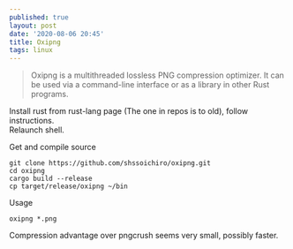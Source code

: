```yaml
---
published: true
layout: post
date: '2020-08-06 20:45'
title: Oxipng
tags: linux 
---
```

> Oxipng is a multithreaded lossless PNG compression optimizer. It can be used via a command-line interface or as a library in other Rust programs.

Install rust from rust-lang page (The one in repos is to old), follow instructions.  
Relaunch shell.  

Get and compile source

    git clone https://github.com/shssoichiro/oxipng.git
    cd oxipng
    cargo build --release
    cp target/release/oxipng ~/bin

Usage

    oxipng *.png

Compression advantage over pngcrush seems very small, possibly faster.
